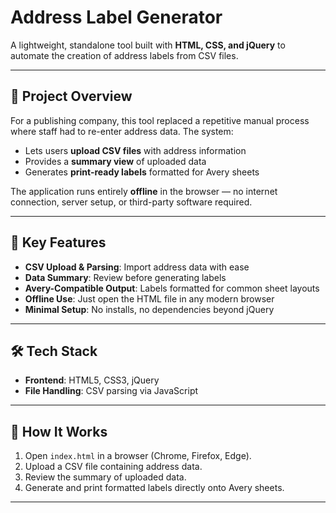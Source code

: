 # Address Label Generator

A lightweight, standalone tool built with **HTML, CSS, and jQuery** to automate the creation of address labels from CSV files.

---

## 📌 Project Overview
For a publishing company, this tool replaced a repetitive manual process where staff had to re-enter address data. The system:

- Lets users **upload CSV files** with address information  
- Provides a **summary view** of uploaded data  
- Generates **print-ready labels** formatted for Avery sheets  

The application runs entirely **offline** in the browser — no internet connection, server setup, or third-party software required.

---

## 🚀 Key Features
- **CSV Upload & Parsing**: Import address data with ease  
- **Data Summary**: Review before generating labels  
- **Avery-Compatible Output**: Labels formatted for common sheet layouts  
- **Offline Use**: Just open the HTML file in any modern browser  
- **Minimal Setup**: No installs, no dependencies beyond jQuery  

---

## 🛠️ Tech Stack
- **Frontend**: HTML5, CSS3, jQuery  
- **File Handling**: CSV parsing via JavaScript  

---

## 📂 How It Works
1. Open `index.html` in a browser (Chrome, Firefox, Edge).  
2. Upload a CSV file containing address data.  
3. Review the summary of uploaded data.  
4. Generate and print formatted labels directly onto Avery sheets.  

---

